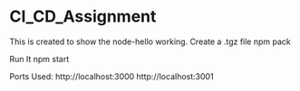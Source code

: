 # CI_CD_Assignment
This is created to show the node-hello working.
Create a .tgz file
npm pack

Run It
npm start

Ports Used:
http://localhost:3000 http://localhost:3001

